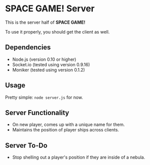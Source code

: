 # SPACE GAME! Server

This is the server half of **SPACE GAME!**

To use it properly, you should get the client as well.

## Dependencies

- Node.js (version 0.10 or higher)
- Socket.io (tested using version 0.9.16)
- Moniker (tested using version 0.1.2)

## Usage

Pretty simple: `node server.js` for now.

## Server Functionality

- On new player, comes up with a unique name for them.
- Maintains the position of player ships across clients.

## Server To-Do

- Stop shelling out a player's position if they are inside of a nebula.